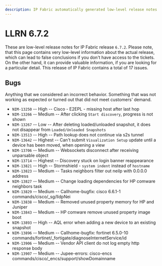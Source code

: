 ```yaml
---
description: IP Fabric automatically generated low-level release notes for version 6.7.2.
---
```


# LLRN 6.7.2

These are low-level release notes for IP Fabric release `6.7.2`. Please note, that this page contains very low-level information about the actual release, which can lead to false conclusions if you don't have access to the tickets. On the other hand, it can provide valuable information, if you are looking for a particular detail. This release of IP Fabric contains a total of 17 issues.

## Bugs

Anything that we considered an incorrect behavior. Something that was not working as expected or turned out that did not meet customers' demand.

- `NIM-13250` -- High -- Cisco - E2EPL - missing host after last hop
- `NIM-13266` -- Medium -- After clicking `Start discovery`, progress is not shown
- `NIM-13267` -- Low -- After deleting loaded/unloaded snapshot, it does not disappear from `Loaded/Unloaded Snapshots`
- `NIM-13513` -- High -- Path lookup does not continue via s2s tunnel
- `NIM-13642` -- Highest -- Can't submit `Visualization Setup` update until a device has been moved, when opening a view
- `NIM-13706` -- Medium -- Websockets disconnect after receiving unparsable object
- `NIM-13714` -- Highest -- Discovery stuck on login banner reappearance
- `NIM-13821` -- High -- Stormshield - `system indent` instead of `hostname`
- `NIM-13823` -- Medium -- Tasks neighbors filter out neiIp with 0.0.0.0 address
- `NIM-13827` -- Medium -- Change loading dependencies for HP comware neighbors task
- `NIM-13829` -- Medium -- Callhome-bugfix: cisco 6.6.1-1 commands/cisco/_sg/lldpNei
- `NIM-13838` -- Medium -- Removed unused property memory for HP and Juniper
- `NIM-13843` -- Medium -- HP comware remove unused property image boot
- `NIM-13893` -- High -- AQL error when adding a new device to an existing snapshot
- `NIM-13896` -- Medium -- Callhome-bugfix: fortinet 6.5.0-10 commands/fortinet/_fortigate/diagnoseInternetService/id
- `NIM-13906` -- Medium -- Vendor API client do not log empty http response body
- `NIM-13907` -- Medium -- Jupee-errors: cisco-encs commands/cisco/_encs/support/showDomainname
